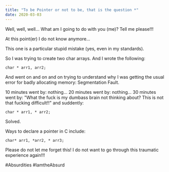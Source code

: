 ```yaml
---
title: "To be Pointer or not to be, that is the question *"
date: 2020-03-03
---
```


Well, well, well... What am I going to do with you (me)? Tell me please!!! 

At this point(er) I do not know anymore...

This one is a particular stupid mistake (yes, even in my standards). 

So I was trying to create two char arrays. And I wrote the following:

    char * arr1, arr2;
    
And went on and on and on trying to understand why I was getting the usual error for badly allocating memory: Segmentation Fault.

10 minutes went by: nothing... 20 minutes went by: nothing... 30 minutes went by: "What the fuck is my dumbass brain not thinking about? This is not that fucking difficult!!" and suddently:

    char * arr1, * arr2;
    
Solved.

Ways to declare a pointer in C include:

    char* arr1, *arr2, * arr3; 

Please do not let me forget this! I do not want to go through this traumatic experience again!!!

#Absurdities #IamtheAbsurd
